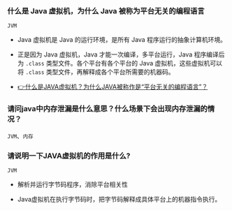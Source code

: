 ### 什么是 Java 虚拟机，为什么 Java 被称为平台无关的编程语言
`JVM`
- Java 虚拟机是 Java 的运行环境，是所有 Java 程序运行的抽象计算机环境。

- 正是因为 Java 虚拟机，Java 才能一次编译，多平台运行，Java 程序编译后为 `.class` 类型文件。各个平台有各个平台的 Java 虚拟机，这些虚拟机可以将 `.class` 类型文件，再解释成各个平台所需要的机器码。

- [👉什么是JAVA虚拟机？为什么JAVA被称作是“平台无关的编程语言”？](https://www.cnblogs.com/alilcu/p/8068508.html)


### 请问java中内存泄漏是什么意思？什么场景下会出现内存泄漏的情况？
`JVM`、`内存`

### 请说明一下JAVA虚拟机的作用是什么?
`JVM`
- 解析并运行字节码程序，消除平台相关性

- Java虚拟机在执行字节码时，把字节码解释成具体平台上的机器指令执行。
